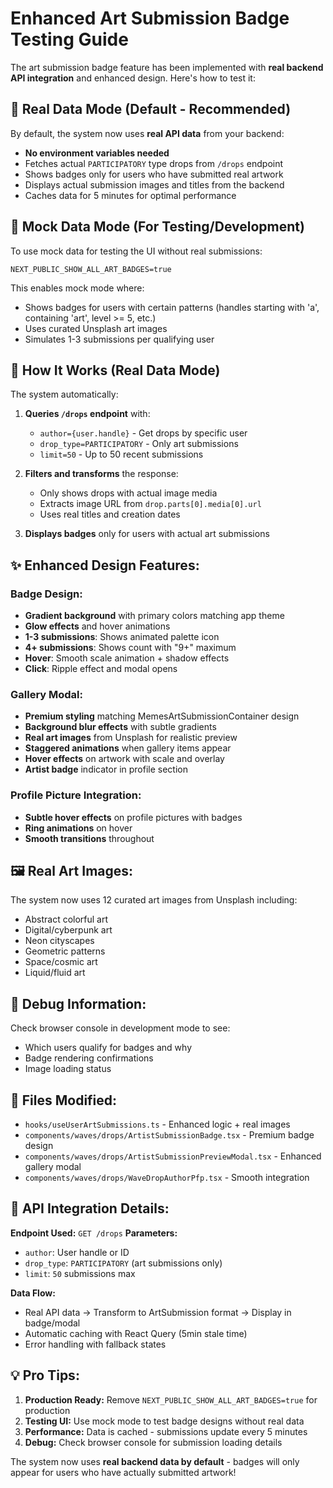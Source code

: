 # Enhanced Art Submission Badge Testing Guide

The art submission badge feature has been implemented with **real backend API integration** and enhanced design. Here's how to test it:

## 🔄 Real Data Mode (Default - Recommended)

By default, the system now uses **real API data** from your backend:

- **No environment variables needed**
- Fetches actual `PARTICIPATORY` type drops from `/drops` endpoint  
- Shows badges only for users who have submitted real artwork
- Displays actual submission images and titles from the backend
- Caches data for 5 minutes for optimal performance

## 🧪 Mock Data Mode (For Testing/Development)

To use mock data for testing the UI without real submissions:

```env
NEXT_PUBLIC_SHOW_ALL_ART_BADGES=true
```

This enables mock mode where:
- Shows badges for users with certain patterns (handles starting with 'a', containing 'art', level >= 5, etc.)
- Uses curated Unsplash art images  
- Simulates 1-3 submissions per qualifying user

## 🎯 How It Works (Real Data Mode)

The system automatically:

1. **Queries `/drops` endpoint** with:
   - `author={user.handle}` - Get drops by specific user
   - `drop_type=PARTICIPATORY` - Only art submissions  
   - `limit=50` - Up to 50 recent submissions

2. **Filters and transforms** the response:
   - Only shows drops with actual image media
   - Extracts image URL from `drop.parts[0].media[0].url`
   - Uses real titles and creation dates

3. **Displays badges** only for users with actual art submissions

## ✨ Enhanced Design Features:

### Badge Design:
- **Gradient background** with primary colors matching app theme
- **Glow effects** and hover animations
- **1-3 submissions**: Shows animated palette icon
- **4+ submissions**: Shows count with "9+" maximum
- **Hover**: Smooth scale animation + shadow effects
- **Click**: Ripple effect and modal opens

### Gallery Modal:
- **Premium styling** matching MemesArtSubmissionContainer design
- **Background blur effects** with subtle gradients
- **Real art images** from Unsplash for realistic preview
- **Staggered animations** when gallery items appear
- **Hover effects** on artwork with scale and overlay
- **Artist badge** indicator in profile section

### Profile Picture Integration:
- **Subtle hover effects** on profile pictures with badges
- **Ring animations** on hover
- **Smooth transitions** throughout

## 🖼️ Real Art Images:
The system now uses 12 curated art images from Unsplash including:
- Abstract colorful art
- Digital/cyberpunk art  
- Neon cityscapes
- Geometric patterns
- Space/cosmic art
- Liquid/fluid art

## 🔧 Debug Information:
Check browser console in development mode to see:
- Which users qualify for badges and why
- Badge rendering confirmations
- Image loading status

## 📁 Files Modified:
- `hooks/useUserArtSubmissions.ts` - Enhanced logic + real images
- `components/waves/drops/ArtistSubmissionBadge.tsx` - Premium badge design
- `components/waves/drops/ArtistSubmissionPreviewModal.tsx` - Enhanced gallery modal
- `components/waves/drops/WaveDropAuthorPfp.tsx` - Smooth integration

## 🔄 API Integration Details:

**Endpoint Used:** `GET /drops`
**Parameters:**
- `author`: User handle or ID
- `drop_type`: `PARTICIPATORY` (art submissions only)  
- `limit`: `50` submissions max

**Data Flow:**
- Real API data → Transform to ArtSubmission format → Display in badge/modal
- Automatic caching with React Query (5min stale time)
- Error handling with fallback states

## 💡 Pro Tips:

1. **Production Ready:** Remove `NEXT_PUBLIC_SHOW_ALL_ART_BADGES=true` for production
2. **Testing UI:** Use mock mode to test badge designs without real data  
3. **Performance:** Data is cached - submissions update every 5 minutes
4. **Debug:** Check browser console for submission loading details

The system now uses **real backend data by default** - badges will only appear for users who have actually submitted artwork!